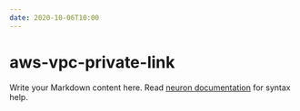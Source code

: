 ```yaml
---
date: 2020-10-06T10:00
---
```


# aws-vpc-private-link

Write your Markdown content here. Read [neuron documentation](https://neuron.zettel.page/2011404.html) for syntax help.

